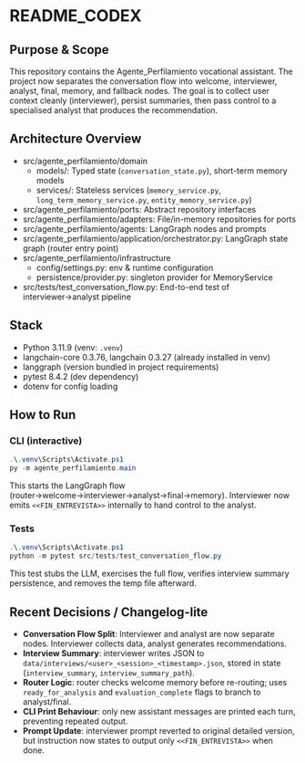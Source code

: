 # README_CODEX

## Purpose & Scope
This repository contains the Agente_Perfilamiento vocational assistant. The project now separates the conversation flow into welcome, interviewer, analyst, final, memory, and fallback nodes. The goal is to collect user context cleanly (interviewer), persist summaries, then pass control to a specialised analyst that produces the recommendation.

## Architecture Overview
- src/agente_perfilamiento/domain
  - models/: Typed state (`conversation_state.py`), short-term memory models
  - services/: Stateless services (`memory_service.py`, `long_term_memory_service.py`, `entity_memory_service.py`)
- src/agente_perfilamiento/ports: Abstract repository interfaces
- src/agente_perfilamiento/adapters: File/in-memory repositories for ports
- src/agente_perfilamiento/agents: LangGraph nodes and prompts
- src/agente_perfilamiento/application/orchestrator.py: LangGraph state graph (router entry point)
- src/agente_perfilamiento/infrastructure
  - config/settings.py: env & runtime configuration
  - persistence/provider.py: singleton provider for MemoryService
- src/tests/test_conversation_flow.py: End-to-end test of interviewer→analyst pipeline

## Stack
- Python 3.11.9 (venv: `.venv`)
- langchain-core 0.3.76, langchain 0.3.27 (already installed in venv)
- langgraph (version bundled in project requirements)
- pytest 8.4.2 (dev dependency)
- dotenv for config loading

## How to Run
### CLI (interactive)
```powershell
.\.venv\Scripts\Activate.ps1
py -m agente_perfilamiento.main
```
This starts the LangGraph flow (router→welcome→interviewer→analyst→final→memory). Interviewer now emits `<<FIN_ENTREVISTA>>` internally to hand control to the analyst.

### Tests
```powershell
.\.venv\Scripts\Activate.ps1
python -m pytest src/tests/test_conversation_flow.py
```
This test stubs the LLM, exercises the full flow, verifies interview summary persistence, and removes the temp file afterward.

## Recent Decisions / Changelog-lite
- **Conversation Flow Split**: Interviewer and analyst are now separate nodes. Interviewer collects data, analyst generates recommendations.
- **Interview Summary**: interviewer writes JSON to `data/interviews/<user>_<session>_<timestamp>.json`, stored in state (`interview_summary`, `interview_summary_path`).
- **Router Logic**: router checks welcome memory before re-routing; uses `ready_for_analysis` and `evaluation_complete` flags to branch to analyst/final.
- **CLI Print Behaviour**: only new assistant messages are printed each turn, preventing repeated output.
- **Prompt Update**: interviewer prompt reverted to original detailed version, but instruction now states to output only `<<FIN_ENTREVISTA>>` when done.
